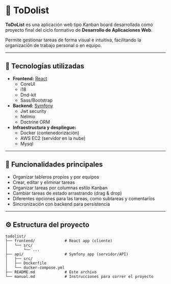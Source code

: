 # 📝 ToDolist

**ToDoList** es una aplicación web tipo Kanban board desarrollada como proyecto final del ciclo formativo de **Desarrollo de Aplicaciones Web**.

Permite gestionar tareas de forma visual e intuitiva, facilitando la organización de trabajo personal o en equipo.

---

## 🚀 Tecnologías utilizadas

- **Frontend:** [React](https://reactjs.org/)
    - CoreUI
    - i18
    - Dnd-kit
    - Sass/Bootstrap
- **Backend:** [Symfony](https://symfony.com/)
    - Jwt security
    - Nelmio
    - Doctrine ORM
- **Infraestructura y despliegue:**
  - Docker (contenedorización)
  - AWS EC2 (servidor en la nube)
  - Mysql

---

## 🧩 Funcionalidades principales

- Organizar tableros propios y por equipos
- Crear, editar y eliminar tareas
- Organizar tareas por columnas estilo Kanban
- Cambiar tareas de estado arrastrando (drag & drop)
- Diferentes opciones para las tareas, como subtareas y comentarios
- Sincronización con backend para persistencia

---

## ⚙️ Estructura del proyecto

```
todolist/
├── frontend/             # React app (cliente)
│   └── src/
│       └── ...
├── api/                  # Symfony app (servidor/API)
│   ├── src/
│   ├── Dockerfile
│   └── docker-compose.yml
├── README.md             # Este archivo
└── manual.md             # Instrucciones para correr el proyecto
```

